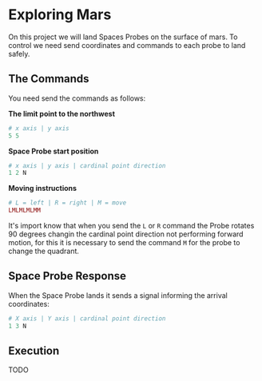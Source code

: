 # Exploring Mars
On this project we will land Spaces Probes on the surface of mars. To control we need send coordinates and commands to each probe to land safely.

## The Commands

You need send the commands as follows:

**The limit point to the northwest**
```ruby
# x axis | y axis
5 5
```

**Space Probe start position**
```ruby
# x axis | y axis | cardinal point direction
1 2 N
```

**Moving instructions**
```ruby
# L = left | R = right | M = move
LMLMLMLMM
```
It's import know that when you send the `L` or `R` command the Probe rotates 90 degrees changin the cardinal point direction not performing forward motion, for this it is necessary to send the command `M` for the probe to change the quadrant.


## Space Probe Response

When the Space Probe lands it sends a signal informing the arrival coordinates:

```ruby
# X axis | Y axis | cardinal point direction
1 3 N
```

## Execution

TODO

